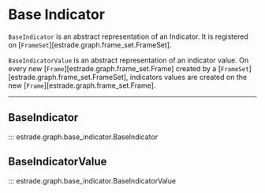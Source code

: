 # Base Indicator

`BaseIndicator` is an abstract representation of an Indicator. It is registered on 
[`FrameSet`][estrade.graph.frame_set.FrameSet].


`BaseIndicatorValue` is an abstract representation of an indicator value. On every new 
[`Frame`][estrade.graph.frame_set.Frame] created by a 
[`FrameSet`][estrade.graph.frame_set.FrameSet], indicators values are created on the 
new [`Frame`][estrade.graph.frame_set.Frame].

---

## BaseIndicator

::: estrade.graph.base_indicator.BaseIndicator

## BaseIndicatorValue

::: estrade.graph.base_indicator.BaseIndicatorValue
